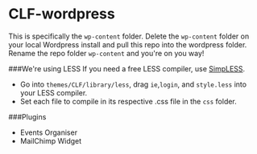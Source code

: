 CLF-wordpress
=============

This is specifically the `wp-content` folder. Delete the `wp-content` folder on your local Wordpress install and pull this repo into the wordpress folder. Rename the repo folder `wp-content` and you're on you way!

###We're using LESS
If you need a free LESS compiler, use [SimpLESS](http://wearekiss.com/simpless).

* Go into `themes/CLF/library/less`, drag `ie`,`login`, and `style.less` into your LESS compiler.
* Set each file to compile in its respective .css file in the `css` folder.

###Plugins
* Events Organiser
* MailChimp Widget